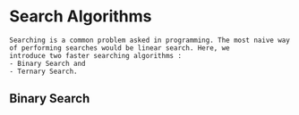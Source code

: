 # Search Algorithms
```
Searching is a common problem asked in programming. The most naive way of performing searches would be linear search. Here, we 
introduce two faster searching algorithms :
- Binary Search and 
- Ternary Search.
```

## Binary Search
